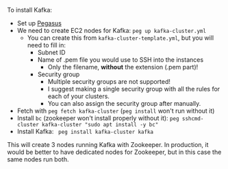 To install Kafka:

* Set up [Pegasus](https://github.com/InsightDataScience/pegasus)
* We need to create EC2 nodes for Kafka: `peg up kafka-cluster.yml`
	* You can create this from `kafka-cluster-template.yml`, but you will need to fill in:
		* Subnet ID
		* Name of .pem file you would use to SSH into the instances
			* Only the filename, **without** the extension (.pem part)!
		* Security group
			* Multiple security groups are not supported!
			* I suggest making a single security group with all the rules for each of your clusters.
			* You can also assign the security group after manually.
* Fetch with `peg fetch kafka-cluster` (`peg install` won't run without it)
* Install `bc` (zookeeper won't install properly without it): `peg sshcmd-cluster kafka-cluster "sudo apt install -y bc"`
* Install Kafka: ` peg install kafka-cluster kafka`

This will create 3 nodes running Kafka with Zookeeper. In production, it would be better to have dedicated nodes for Zookeeper, but in this case the same nodes run both.

